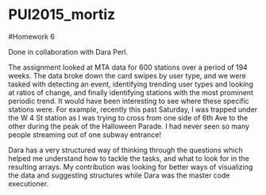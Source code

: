 # PUI2015_mortiz

#Homework 6

Done in collaboration with Dara Perl.

The assignment looked at MTA data for 600 stations over a period of 194 weeks. The data broke down the card swipes by user type, and we were tasked with detecting an event, identifying trending user types and looking at ratios of change, and finally identifying stations with the most prominent periodic trend. It would have been interesting to see where these specific stations were. For example, recently this past Saturday, I was trapped under the W 4 St station as I was trying to cross from one side of 6th Ave to the other during the peak of the Halloween Parade. I had never seen so many people streaming out of one subway entrance! 

Dara has a very structured way of thinking through the questions which helped me understand how to tackle the tasks, and what to look for in the resulting arrays.  My contribution was looking for better ways of visualizing the data and suggesting structures while Dara was the master code executioner.